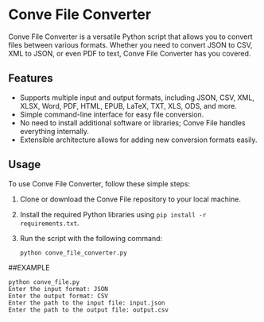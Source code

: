 # Conve File Converter

Conve File Converter is a versatile Python script that allows you to convert files between various formats. Whether you need to convert JSON to CSV, XML to JSON, or even PDF to text, Conve File Converter has you covered.

## Features

- Supports multiple input and output formats, including JSON, CSV, XML, XLSX, Word, PDF, HTML, EPUB, LaTeX, TXT, XLS, ODS, and more.
- Simple command-line interface for easy file conversion.
- No need to install additional software or libraries; Conve File  handles everything internally.
- Extensible architecture allows for adding new conversion formats easily.

## Usage

To use Conve File Converter, follow these simple steps:

1. Clone or download the Conve File  repository to your local machine.
2. Install the required Python libraries using `pip install -r requirements.txt`.
3. Run the script with the following command:

   ```shell
   python conve_file_converter.py
##EXAMPLE
   ```shell
   python conve_file.py
   Enter the input format: JSON
   Enter the output format: CSV
   Enter the path to the input file: input.json
   Enter the path to the output file: output.csv
